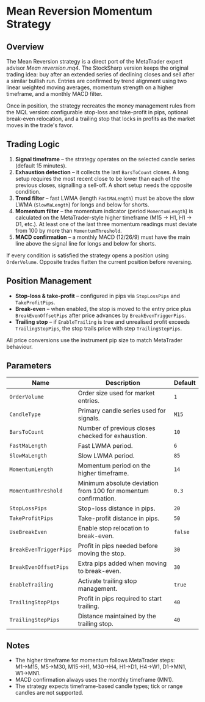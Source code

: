 # Mean Reversion Momentum Strategy

## Overview
The Mean Reversion strategy is a direct port of the MetaTrader expert advisor *Mean reversion.mq4*. The StockSharp version keeps the original trading idea: buy after an extended series of declining closes and sell after a similar bullish run. Entries are confirmed by trend alignment using two linear weighted moving averages, momentum strength on a higher timeframe, and a monthly MACD filter.

Once in position, the strategy recreates the money management rules from the MQL version: configurable stop-loss and take-profit in pips, optional break-even relocation, and a trailing stop that locks in profits as the market moves in the trade's favor.

## Trading Logic
1. **Signal timeframe** – the strategy operates on the selected candle series (default 15 minutes).
2. **Exhaustion detection** – it collects the last `BarsToCount` closes. A long setup requires the most recent close to be lower than each of the previous closes, signalling a sell-off. A short setup needs the opposite condition.
3. **Trend filter** – fast LWMA (length `FastMaLength`) must be above the slow LWMA (`SlowMaLength`) for longs and below for shorts.
4. **Momentum filter** – the momentum indicator (period `MomentumLength`) is calculated on the MetaTrader-style higher timeframe (M15 → H1, H1 → D1, etc.). At least one of the last three momentum readings must deviate from 100 by more than `MomentumThreshold`.
5. **MACD confirmation** – a monthly MACD (12/26/9) must have the main line above the signal line for longs and below for shorts.

If every condition is satisfied the strategy opens a position using `OrderVolume`. Opposite trades flatten the current position before reversing.

## Position Management
- **Stop-loss & take-profit** – configured in pips via `StopLossPips` and `TakeProfitPips`.
- **Break-even** – when enabled, the stop is moved to the entry price plus `BreakEvenOffsetPips` after price advances by `BreakEvenTriggerPips`.
- **Trailing stop** – if `EnableTrailing` is true and unrealised profit exceeds `TrailingStopPips`, the stop trails price with step `TrailingStepPips`.

All price conversions use the instrument pip size to match MetaTrader behaviour.

## Parameters
| Name | Description | Default |
|------|-------------|---------|
| `OrderVolume` | Order size used for market entries. | `1` |
| `CandleType` | Primary candle series used for signals. | `M15` |
| `BarsToCount` | Number of previous closes checked for exhaustion. | `10` |
| `FastMaLength` | Fast LWMA period. | `6` |
| `SlowMaLength` | Slow LWMA period. | `85` |
| `MomentumLength` | Momentum period on the higher timeframe. | `14` |
| `MomentumThreshold` | Minimum absolute deviation from 100 for momentum confirmation. | `0.3` |
| `StopLossPips` | Stop-loss distance in pips. | `20` |
| `TakeProfitPips` | Take-profit distance in pips. | `50` |
| `UseBreakEven` | Enable stop relocation to break-even. | `false` |
| `BreakEvenTriggerPips` | Profit in pips needed before moving the stop. | `30` |
| `BreakEvenOffsetPips` | Extra pips added when moving to break-even. | `30` |
| `EnableTrailing` | Activate trailing stop management. | `true` |
| `TrailingStopPips` | Profit in pips required to start trailing. | `40` |
| `TrailingStepPips` | Distance maintained by the trailing stop. | `40` |

## Notes
- The higher timeframe for momentum follows MetaTrader steps: M1→M15, M5→M30, M15→H1, M30→H4, H1→D1, H4→W1, D1→MN1, W1→MN1.
- MACD confirmation always uses the monthly timeframe (MN1).
- The strategy expects timeframe-based candle types; tick or range candles are not supported.
